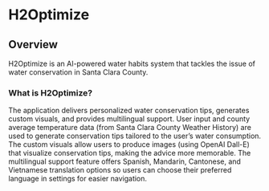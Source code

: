 # H2Optimize

## Overview
H2Optimize is an AI-powered water habits system that tackles the issue of water conservation in Santa Clara County.

### What is H2Optimize?
The application delivers personalized water conservation tips, generates custom visuals, and provides multilingual support. User input and county average temperature data (from Santa Clara County Weather History) are used to generate conservation tips tailored to the user’s water consumption. The custom visuals allow users to produce images (using OpenAI Dall-E) that visualize conservation tips, making the advice more memorable. The multilingual support feature offers Spanish, Mandarin, Cantonese, and Vietnamese translation options so users can choose their preferred language in settings for easier navigation.

